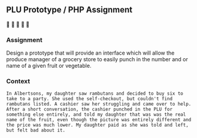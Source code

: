 ## PLU Prototype / PHP Assignment 
:grapes: :melon: :pineapple: :mushroom: :strawberry:

### Assignment

Design a prototype that will provide an interface which will allow the produce manager of a grocery store to easily punch in the number and or name of a given fruit or vegetable.

### Context
```In Albertsons, my daughter saw rambutans and decided to buy six to take to a party. She used the self-checkout, but couldn't find rambutans listed. A cashier saw her struggling and came over to help. After a short conversation, the cashier punched in the PLU for something else entirely, and told my daughter that was was the real name of the fruit, even though the picture was entirely different and the price was much lower. My daughter paid as she was told and left, but felt bad about it.```
